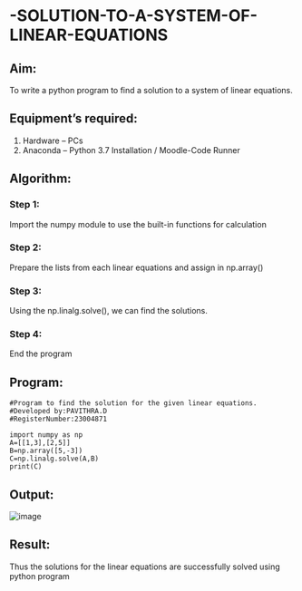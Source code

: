 # -SOLUTION-TO-A-SYSTEM-OF-LINEAR-EQUATIONS
## Aim:
To write a python program to find a solution to a system of linear equations.
## Equipment’s required:
1. 	Hardware – PCs
2. 	Anaconda – Python 3.7 Installation / Moodle-Code Runner
## Algorithm:
### Step 1: 
Import the numpy module to use the built-in functions for calculation
### Step 2: 
Prepare the lists from each linear equations and assign in np.array()
### Step 3: 
Using the np.linalg.solve(), we can find the solutions.
### Step 4: 
End the program
## Program:
``````
#Program to find the solution for the given linear equations.
#Developed by:PAVITHRA.D
#RegisterNumber:23004871

import numpy as np
A=[[1,3],[2,5]]
B=np.array([5,-3])
C=np.linalg.solve(A,B)
print(C)
``````
## Output:
![image](https://github.com/PavithraD23004871/-SOLUTION-TO-A-SYSTEM-OF-LINEAR-EQUATIONS/assets/138955967/1b227158-dd81-4cc8-93c8-3bde98cc24bb)

## Result: 
Thus the solutions for the linear equations are successfully solved using python program

